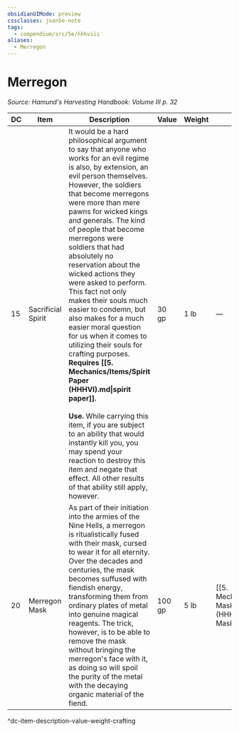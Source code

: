```yaml
---
obsidianUIMode: preview
cssclasses: json5e-note
tags:
  - compendium/src/5e/hhhviii
aliases:
  - Merregon
---
```

# Merregon
*Source: Hamund's Harvesting Handbook: Volume III p. 32* 

| DC | Item | Description | Value | Weight | Crafting |
|----|------|-------------|-------|--------|----------|
| 15 | Sacrificial Spirit | It would be a hard philosophical argument to say that anyone who works for an evil regime is also, by extension, an evil person themselves. However, the soldiers that become merregons were more than mere pawns for wicked kings and generals. The kind of people that become merregons were soldiers that had absolutely no reservation about the wicked actions they were asked to perform. This fact not only makes their souls much easier to condemn, but also makes for a much easier moral question for us when it comes to utilizing their souls for crafting purposes. **Requires [[5. Mechanics/Items/Spirit Paper (HHHVI).md\|spirit paper]].**<br /><br />**Use.** While carrying this item, if you are subject to an ability that would instantly kill you, you may spend your reaction to destroy this item and negate that effect. All other results of that ability still apply, however. | 30 gp | 1 lb | — |
| 20 | Merregon Mask | As part of their initiation into the armies of the Nine Hells, a merregon is ritualistically fused with their mask, cursed to wear it for all eternity. Over the decades and centuries, the mask becomes suffused with fiendish energy, transforming them from ordinary plates of metal into genuine magical reagents. The trick, however, is to be able to remove the mask without bringing the merregon's face with it, as doing so will spoil the purity of the metal with the decaying organic material of the fiend. | 100 gp | 5 lb | [[5. Mechanics/Items/Guardian Mask (HHHVIII).md\|Guardian Mask]] |
^dc-item-description-value-weight-crafting
